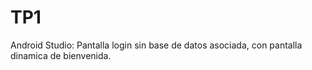 # TP1
 Android Studio: Pantalla login sin base de datos asociada, con pantalla dinamica de bienvenida.
